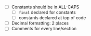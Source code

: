 - [ ] Constants should be in ALL-CAPS
  - [ ] `final` declared for constants
  - [ ] constants declared at top of code
- [ ] Decimal formatting: 2 places
- [ ] Comments for every line/section
